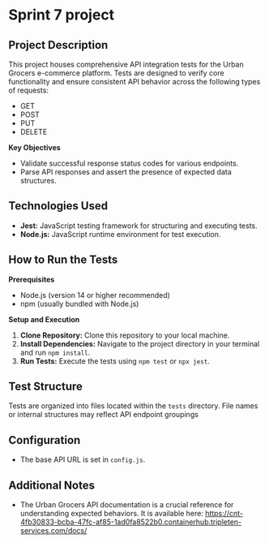 # Sprint 7 project

## Project Description

This project houses comprehensive API integration tests for the Urban Grocers e-commerce platform.  Tests are designed to verify core functionality and ensure consistent API behavior across the following types of requests:

* GET 
* POST
* PUT
* DELETE

**Key Objectives**

* Validate successful response status codes for various endpoints.
* Parse API responses and assert the presence of expected data structures.

## Technologies Used

* **Jest:**  JavaScript testing framework for structuring and executing tests.
* **Node.js:** JavaScript runtime environment for test execution.

## How to Run the Tests

**Prerequisites**

* Node.js (version 14 or higher recommended)
* npm (usually bundled with Node.js)

**Setup and Execution**

1. **Clone Repository:** Clone this repository to your local machine.
2. **Install Dependencies:** Navigate to the project directory in your terminal and run `npm install`.
3. **Run Tests:** Execute the tests using `npm test` or `npx jest`.

## Test Structure

Tests are organized into files located within the `tests` directory.  File names or internal structures may reflect API endpoint groupings

## Configuration

* The base API URL is set in `config.js`.


## Additional Notes

* The Urban Grocers API documentation is a crucial reference for understanding expected behaviors. It is available here: https://cnt-4fb30833-bcba-47fc-af85-1ad0fa8522b0.containerhub.tripleten-services.com/docs/
